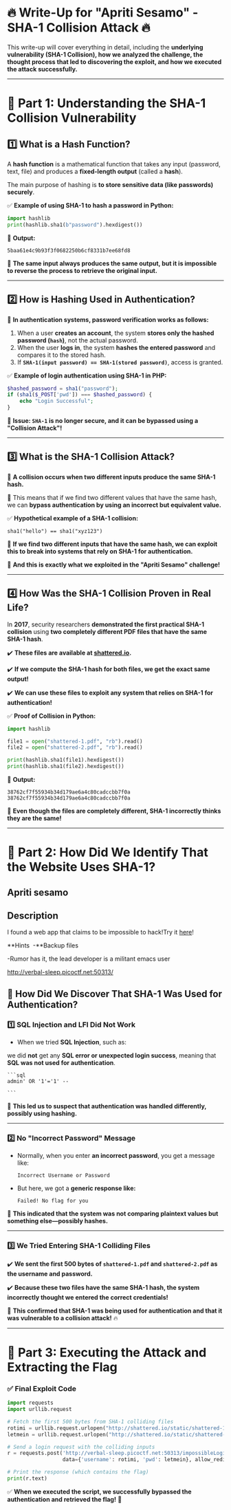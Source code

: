 # **🔥 Write-Up for "Apriti Sesamo" - SHA-1 Collision Attack 🔥**

This write-up will cover everything in detail, including the **underlying vulnerability (SHA-1 Collision), how we analyzed the challenge, the thought process that led to discovering the exploit, and how we executed the attack successfully.**

---

# **📌 Part 1: Understanding the SHA-1 Collision Vulnerability**

## **1️⃣ What is a Hash Function?**

A **hash function** is a mathematical function that takes any input (password, text, file) and produces a **fixed-length output** (called a **hash**).

The main purpose of hashing is **to store sensitive data (like passwords) securely**.

✅ **Example of using SHA-1 to hash a password in Python:**

```python
import hashlib
print(hashlib.sha1(b"password").hexdigest())

```

🔹 **Output:**

```
5baa61e4c9b93f3f0682250b6cf8331b7ee68fd8

```

📌 **The same input always produces the same output, but it is impossible to reverse the process to retrieve the original input.**

---

## **2️⃣ How is Hashing Used in Authentication?**

📌 **In authentication systems, password verification works as follows:**

1. When a user **creates an account**, the system **stores only the hashed password (`hash`)**, not the actual password.
2. When the user **logs in**, the system **hashes the entered password** and compares it to the stored hash.
3. If **`SHA-1(input password) == SHA-1(stored password)`**, access is granted.

✅ **Example of login authentication using SHA-1 in PHP:**

```php
$hashed_password = sha1("password");
if (sha1($_POST['pwd']) === $hashed_password) {
    echo "Login Successful";
}

```

🚨 **Issue: `SHA-1` is no longer secure, and it can be bypassed using a "Collision Attack"!**

---

## **3️⃣ What is the SHA-1 Collision Attack?**

🔹 **A collision occurs when two different inputs produce the same SHA-1 hash.**

🔹 This means that if we find two different values that have the same hash, we can **bypass authentication by using an incorrect but equivalent value.**

✅ **Hypothetical example of a SHA-1 collision:**

```
sha1("hello") == sha1("xyz123")

```

📌 **If we find two different inputs that have the same hash, we can exploit this to break into systems that rely on SHA-1 for authentication.**

🚨 **And this is exactly what we exploited in the "Apriti Sesamo" challenge!**

---

## **4️⃣ How Was the SHA-1 Collision Proven in Real Life?**

In **2017**, security researchers **demonstrated the first practical SHA-1 collision** using **two completely different PDF files that have the same SHA-1 hash**.

✔️ **These files are available at [shattered.io](https://shattered.io/).**

✔️ **If we compute the SHA-1 hash for both files, we get the exact same output!**

✔️ **We can use these files to exploit any system that relies on SHA-1 for authentication!**

✅ **Proof of Collision in Python:**

```python
import hashlib

file1 = open("shattered-1.pdf", "rb").read()
file2 = open("shattered-2.pdf", "rb").read()

print(hashlib.sha1(file1).hexdigest())
print(hashlib.sha1(file2).hexdigest())

```

🔹 **Output:**

```
38762cf7f55934b34d179ae6a4c80cadccbb7f0a
38762cf7f55934b34d179ae6a4c80cadccbb7f0a

```

🚀 **Even though the files are completely different, SHA-1 incorrectly thinks they are the same!**

---

# **📌 Part 2: How Did We Identify That the Website Uses SHA-1?**

## **Apriti sesamo**

## Description

I found a web app that claims to be impossible to hack!Try it [here](http://verbal-sleep.picoctf.net:50313/)!

**Hints 
-**Backup files

-Rumor has it, the lead developer is a militant emacs user

http://verbal-sleep.picoctf.net:50313/

## **🔎 How Did We Discover That SHA-1 Was Used for Authentication?**

### **1️⃣ SQL Injection and LFI Did Not Work**

- When we tried **SQL Injection**, such as:

we did **not** get any **SQL error or unexpected login success**, meaning that **SQL was not used for authentication**.
    
    ```sql
    admin' OR '1'='1' --
    
    ```
    

🚨 **This led us to suspect that authentication was handled differently, possibly using hashing.**

---

### **2️⃣ No "Incorrect Password" Message**

- Normally, when you enter **an incorrect password**, you get a message like:
    
    ```
    Incorrect Username or Password
    
    ```
    
- But here, we got a **generic response like:**
    
    ```
    Failed! No flag for you
    
    ```
    

🚨 **This indicated that the system was not comparing plaintext values but something else—possibly hashes.**

---

### **3️⃣ We Tried Entering SHA-1 Colliding Files**

✔️ **We sent the first 500 bytes of `shattered-1.pdf` and `shattered-2.pdf` as the username and password.**

✔️ **Because these two files have the same SHA-1 hash, the system incorrectly thought we entered the correct credentials!**

🚀 **This confirmed that SHA-1 was being used for authentication and that it was vulnerable to a collision attack!** 🔥

---

# **📌 Part 3: Executing the Attack and Extracting the Flag**

### **✅ Final Exploit Code**

```python
import requests
import urllib.request

# Fetch the first 500 bytes from SHA-1 colliding files
rotimi = urllib.request.urlopen("http://shattered.io/static/shattered-1.pdf").read()[:500]
letmein = urllib.request.urlopen("http://shattered.io/static/shattered-2.pdf").read()[:500]

# Send a login request with the colliding inputs
r = requests.post('http://verbal-sleep.picoctf.net:50313/impossibleLogin.php',
                  data={'username': rotimi, 'pwd': letmein}, allow_redirects=False)

# Print the response (which contains the flag)
print(r.text)

```

✅ **When we executed the script, we successfully bypassed the authentication and retrieved the flag!** 🎉
